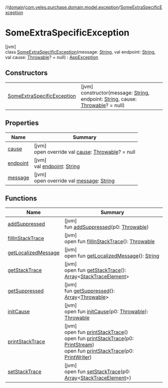 //[domain](../../../index.md)/[com.veles.purchase.domain.model.exception](../index.md)/[SomeExtraSpecificException](index.md)

# SomeExtraSpecificException

[jvm]\
class [SomeExtraSpecificException](index.md)(message: [String](https://kotlinlang.org/api/latest/jvm/stdlib/kotlin/-string/index.html), val endpoint: [String](https://kotlinlang.org/api/latest/jvm/stdlib/kotlin/-string/index.html), val cause: [Throwable](https://kotlinlang.org/api/latest/jvm/stdlib/kotlin/-throwable/index.html)? = null) : [AppException](../-app-exception/index.md)

## Constructors

| | |
|---|---|
| [SomeExtraSpecificException](-some-extra-specific-exception.md) | [jvm]<br>constructor(message: [String](https://kotlinlang.org/api/latest/jvm/stdlib/kotlin/-string/index.html), endpoint: [String](https://kotlinlang.org/api/latest/jvm/stdlib/kotlin/-string/index.html), cause: [Throwable](https://kotlinlang.org/api/latest/jvm/stdlib/kotlin/-throwable/index.html)? = null) |

## Properties

| Name | Summary |
|---|---|
| [cause](../-app-exception/cause.md) | [jvm]<br>open override val [cause](../-app-exception/cause.md): [Throwable](https://kotlinlang.org/api/latest/jvm/stdlib/kotlin/-throwable/index.html)? = null |
| [endpoint](../-app-exception/endpoint.md) | [jvm]<br>val [endpoint](../-app-exception/endpoint.md): [String](https://kotlinlang.org/api/latest/jvm/stdlib/kotlin/-string/index.html) |
| [message](../-app-exception/message.md) | [jvm]<br>open override val [message](../-app-exception/message.md): [String](https://kotlinlang.org/api/latest/jvm/stdlib/kotlin/-string/index.html) |

## Functions

| Name | Summary |
|---|---|
| [addSuppressed](../-unauthorized-exception/index.md#282858770%2FFunctions%2F-1078502285) | [jvm]<br>fun [addSuppressed](../-unauthorized-exception/index.md#282858770%2FFunctions%2F-1078502285)(p0: [Throwable](https://kotlinlang.org/api/latest/jvm/stdlib/kotlin/-throwable/index.html)) |
| [fillInStackTrace](../-unauthorized-exception/index.md#-1102069925%2FFunctions%2F-1078502285) | [jvm]<br>open fun [fillInStackTrace](../-unauthorized-exception/index.md#-1102069925%2FFunctions%2F-1078502285)(): [Throwable](https://kotlinlang.org/api/latest/jvm/stdlib/kotlin/-throwable/index.html) |
| [getLocalizedMessage](../-unauthorized-exception/index.md#1043865560%2FFunctions%2F-1078502285) | [jvm]<br>open fun [getLocalizedMessage](../-unauthorized-exception/index.md#1043865560%2FFunctions%2F-1078502285)(): [String](https://kotlinlang.org/api/latest/jvm/stdlib/kotlin/-string/index.html) |
| [getStackTrace](../-unauthorized-exception/index.md#2050903719%2FFunctions%2F-1078502285) | [jvm]<br>open fun [getStackTrace](../-unauthorized-exception/index.md#2050903719%2FFunctions%2F-1078502285)(): [Array](https://kotlinlang.org/api/latest/jvm/stdlib/kotlin/-array/index.html)&lt;[StackTraceElement](https://docs.oracle.com/javase/8/docs/api/java/lang/StackTraceElement.html)&gt; |
| [getSuppressed](../-unauthorized-exception/index.md#672492560%2FFunctions%2F-1078502285) | [jvm]<br>fun [getSuppressed](../-unauthorized-exception/index.md#672492560%2FFunctions%2F-1078502285)(): [Array](https://kotlinlang.org/api/latest/jvm/stdlib/kotlin/-array/index.html)&lt;[Throwable](https://kotlinlang.org/api/latest/jvm/stdlib/kotlin/-throwable/index.html)&gt; |
| [initCause](../-unauthorized-exception/index.md#-418225042%2FFunctions%2F-1078502285) | [jvm]<br>open fun [initCause](../-unauthorized-exception/index.md#-418225042%2FFunctions%2F-1078502285)(p0: [Throwable](https://kotlinlang.org/api/latest/jvm/stdlib/kotlin/-throwable/index.html)): [Throwable](https://kotlinlang.org/api/latest/jvm/stdlib/kotlin/-throwable/index.html) |
| [printStackTrace](../-unauthorized-exception/index.md#-1769529168%2FFunctions%2F-1078502285) | [jvm]<br>open fun [printStackTrace](../-unauthorized-exception/index.md#-1769529168%2FFunctions%2F-1078502285)()<br>open fun [printStackTrace](../-unauthorized-exception/index.md#1841853697%2FFunctions%2F-1078502285)(p0: [PrintStream](https://docs.oracle.com/javase/8/docs/api/java/io/PrintStream.html))<br>open fun [printStackTrace](../-unauthorized-exception/index.md#1175535278%2FFunctions%2F-1078502285)(p0: [PrintWriter](https://docs.oracle.com/javase/8/docs/api/java/io/PrintWriter.html)) |
| [setStackTrace](../-unauthorized-exception/index.md#2135801318%2FFunctions%2F-1078502285) | [jvm]<br>open fun [setStackTrace](../-unauthorized-exception/index.md#2135801318%2FFunctions%2F-1078502285)(p0: [Array](https://kotlinlang.org/api/latest/jvm/stdlib/kotlin/-array/index.html)&lt;[StackTraceElement](https://docs.oracle.com/javase/8/docs/api/java/lang/StackTraceElement.html)&gt;) |
